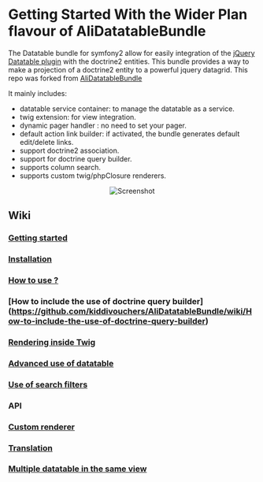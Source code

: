 Getting Started With the Wider Plan flavour of AliDatatableBundle
=======================================

The Datatable bundle for symfony2 allow for easily integration of the [jQuery Datatable plugin](http://datatables.net/) with the doctrine2 entities.
This bundle provides a way to make a projection of a doctrine2 entity to a powerful jquery datagrid. This repo was forked from [AliDatatableBundle](https://github.com/AliHichem/AliDatatableBundle)

It mainly includes:
 * datatable service container: to manage the datatable as a service.
 * twig extension: for view integration.
 * dynamic pager handler : no need to set your pager.
 * default action link builder: if activated, the bundle generates default edit/delete links.
 * support doctrine2 association.
 * support for doctrine query builder.
 * supports column search.
 * supports custom twig/phpClosure renderers.

<div style="text-align:center"><img alt="Screenshot" src="https://github.com/kiddivouchers/AliDatatableBundle/raw/master/Resources/public/images/sample_01.png"></div>


Wiki
----

### [Getting started](https://github.com/kiddivouchers/AliDatatableBundle/wiki/Getting-Started)
### [Installation](https://github.com/kiddivouchers/AliDatatableBundle/wiki/Installation)
### [How to use ?](https://github.com/kiddivouchers/AliDatatableBundle/wiki/How-to-use)
### [How to include the use of doctrine query builder] (https://github.com/kiddivouchers/AliDatatableBundle/wiki/How-to-include-the-use-of-doctrine-query-builder)
### [Rendering inside Twig](https://github.com/kiddivouchers/AliDatatableBundle/wiki/Rendering-inside-Twig)
### [Advanced use of datatable](https://github.com/kiddivouchers/AliDatatableBundle/wiki/Advenced-use-of-datatable)
### [Use of search filters](https://github.com/kiddivouchers/AliDatatableBundle/wiki/Use-of-search-filters)
### API
### [Custom renderer](https://github.com/kiddivouchers/AliDatatableBundle/wiki/Custom-renderer)
### [Translation](https://github.com/kiddivouchers/AliDatatableBundle/wiki/Translation)
### [Multiple datatable in the same view](https://github.com/kiddivouchers/AliDatatableBundle/wiki/Multiple-datatable-in-the-same-view)
